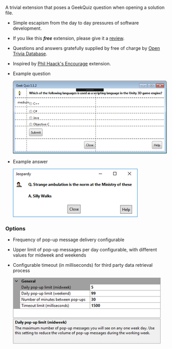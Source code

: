 [GitHubRepoURL]: https://github.com/GregTrevellick/TrivialApisForIDE
[GitHubRepoIssuesURL]: https://github.com/GregTrevellick/TrivialApisForIDE/issues
[GitHubRepoPullRequestsURL]: https://github.com/GregTrevellick/TrivialApisForIDE/pulls
[VSMarketplaceUrl]: https://marketplace.visualstudio.com/items?itemName=GregTrevellick.GeekQuiz#review-details

A trivial extension that poses a GeekQuiz question when opening a solution file.

- Simple escapism from the day to day pressures of software development.

- If you like this ***free*** extension, please give it a [review][VSMarketplaceUrl].

- Questions and answers gratefully supplied by free of charge by [Open Trivia Database](https://opentdb.com/).

- Inspired by [Phil Haack's Encourage](https://marketplace.visualstudio.com/items?itemName=Haacked.Encourage) extension. 

- Example question
 
  ![](ReadMeScreenShot.png)

- Example answer

  ![](ReadMeScreenShot_Answer.png)

### Options

- Frequency of pop-up message delivery configurable

- Upper limit of pop-up messages per day configurable, with different values for midweek and weekends

- Configurable timeout (in milliseconds) for third party data retrieval process 

  ![](../../Trivial.Ui.Common/Resources/Generic_ReadMeScreenShot_OptionsGeneral.png)